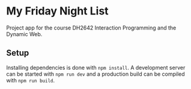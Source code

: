 # My Friday Night List

Project app for the course DH2642 Interaction Programming and the Dynamic Web.

## Setup

Installing dependencies is done with `npm install`. A development server can be started with `npm run dev` and a production build can be compiled with `npm run build`.